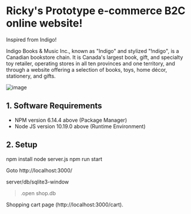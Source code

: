 # Ricky's Prototype e-commerce B2C online website!

Inspired from Indigo!

Indigo Books & Music Inc., known as "Indigo" and stylized "!ndigo", is a Canadian bookstore chain. It is Canada's largest book, gift, and specialty toy retailer, operating stores in all ten provinces and one territory, and through a website offering a selection of books, toys, home décor, stationery, and gifts.

![image](https://upload.wikimedia.org/wikipedia/commons/thumb/5/52/IndigoKids.jpg/1920px-IndigoKids.jpg)

## 1. Software Requirements
- NPM version 6.14.4 above (Package Manager)
- Node JS version 10.19.0 above (Runtime Environment)

## 2. Setup
npm install
node server.js
npm run start

Goto http://localhost:3000/ 

server/db/sqlite3-window
> .open shop.db

Shopping cart page (http://localhost:3000/cart).
  
 
 
 
 
